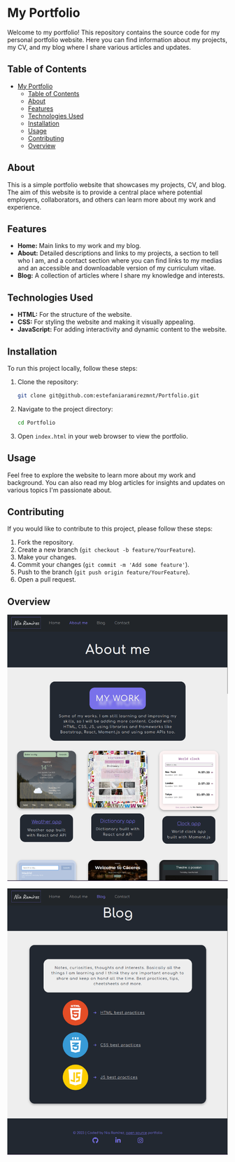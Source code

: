 # My Portfolio

Welcome to my portfolio! This repository contains the source code for my personal portfolio website. Here you can find information about my projects, my CV, and my blog where I share various articles and updates.

## Table of Contents

- [My Portfolio](#my-portfolio)
  - [Table of Contents](#table-of-contents)
  - [About](#about)
  - [Features](#features)
  - [Technologies Used](#technologies-used)
  - [Installation](#installation)
  - [Usage](#usage)
  - [Contributing](#contributing)
  - [Overview](#overview)

## About

This is a simple portfolio website that showcases my projects, CV, and blog. The aim of this website is to provide a central place where potential employers, collaborators, and others can learn more about my work and experience.

## Features

- **Home:** Main links to my work and my blog.
- **About:** Detailed descriptions and links to my projects, a section to tell who I am, and a contact section where you can find links to my medias and an accessible and downloadable version of my curriculum vitae.
- **Blog:** A collection of articles where I share my knowledge and interests.

## Technologies Used

- **HTML:** For the structure of the website.
- **CSS:** For styling the website and making it visually appealing.
- **JavaScript:** For adding interactivity and dynamic content to the website.

## Installation

To run this project locally, follow these steps:

1. Clone the repository:
    ```bash
    git clone git@github.com:estefaniaramirezmnt/Portfolio.git
    ```

2. Navigate to the project directory:
    ```bash
    cd Portfolio
    ```

3. Open `index.html` in your web browser to view the portfolio.

## Usage

Feel free to explore the website to learn more about my work and background. You can also read my blog articles for insights and updates on various topics I'm passionate about.

## Contributing

If you would like to contribute to this project, please follow these steps:

1. Fork the repository.
2. Create a new branch (`git checkout -b feature/YourFeature`).
3. Make your changes.
4. Commit your changes (`git commit -m 'Add some feature'`).
5. Push to the branch (`git push origin feature/YourFeature`).
6. Open a pull request.

## Overview

![Screenshoot of About Me section](./img/aboutMeScreenshot.png)

![Screenshoot of Blog section](./img/blogScreenshot.png)
